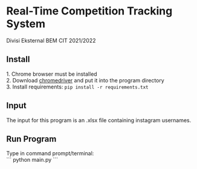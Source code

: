 <h1>Real-Time Competition Tracking System</h1>
Divisi Eksternal BEM CIT 2021/2022 <br>
<h2>Install</h2>
1. Chrome browser must be installed <br>
2. Download <a href="https://sites.google.com/a/chromium.org/chromedriver/" rel="nofollow">chromedriver</a> and put it into  the program directory <br>
3. Install requirements: <code>pip install -r requirements.txt </code> <br>
<h2>Input</h2>
The input for this program is an .xlsx file containing instagram usernames. 
<h2>Run Program</h2>
Type in command prompt/terminal:<br>
```
python main.py
```
